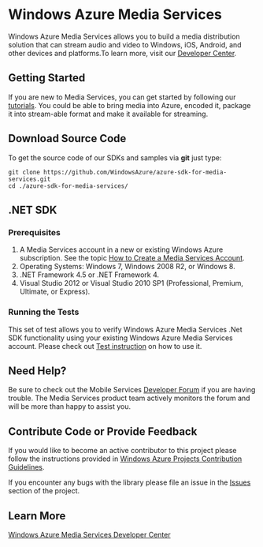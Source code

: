 # Windows Azure Media Services

Windows Azure Media Services allows you to build a media distribution solution that can stream audio and video to Windows, iOS, Android, and other devices and platforms.To learn more, visit our [Developer Center](http://www.windowsazure.com/en-us/develop/media-services/).

## Getting Started

If you are new to Media Services, you can get started by following our [tutorials](http://www.windowsazure.com/en-us/develop/media-services/tutorials/get-started/). You could be able to bring media into Azure, encoded it, package it into stream-able format and make it available for streaming. 

## Download Source Code

To get the source code of our SDKs and samples via **git** just type:

    git clone https://github.com/WindowsAzure/azure-sdk-for-media-services.git
    cd ./azure-sdk-for-media-services/

## .NET SDK

### Prerequisites

1. A Media Services account in a new or existing Windows Azure subscription. See the topic [How to Create a Media Services Account](http://www.windowsazure.com/en-us/manage/services/media-services/how-to-create-a-media-services-account/).
2. Operating Systems: Windows 7, Windows 2008 R2, or Windows 8.
3. .NET Framework 4.5 or .NET Framework 4.
4. Visual Studio 2012 or Visual Studio 2010 SP1 (Professional, Premium, Ultimate, or Express).

### Running the Tests

This set of test allows you to verify Windows Azure Media Services .Net SDK functionality using your existing Windows Azure Media Services account. Please check out [Test instruction](https://github.com/WindowsAzure/azure-sdk-for-media-services/tree/master/test) on how to use it.


## Need Help?

Be sure to check out the Mobile Services [Developer Forum](http://social.msdn.microsoft.com/Forums/en-US/MediaServices/threads) if you are having trouble. The Media Services product team actively monitors the forum and will be more than happy to assist you.

## Contribute Code or Provide Feedback

If you would like to become an active contributor to this project please follow the instructions provided in [Windows Azure Projects Contribution Guidelines](http://windowsazure.github.com/guidelines.html).

If you encounter any bugs with the library please file an issue in the [Issues](https://github.com/WindowsAzure/azure-media-services/issues) section of the project.

## Learn More
[Windows Azure Media Services Developer Center](http://www.windowsazure.com/en-us/develop/media-services/)
